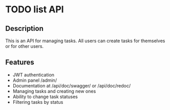 # TODO list API

## Description
This is an API for managing tasks. All users can create tasks for themselves or for other users.

## Features
* JWT authentication
* Admin panel /admin/
* Documentation at /api/doc/swagger/ or /api/doc/redoc/
* Managing tasks and creating new ones
* Ability to change task statuses
* Filtering tasks by status
